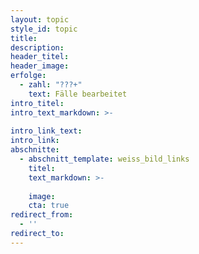 ```yaml
---
layout: topic
style_id: topic
title: 
description: 
header_titel: 
header_image: 
erfolge: 
  - zahl: "???+"
    text: Fälle bearbeitet
intro_titel:
intro_text_markdown: >-
  
intro_link_text: 
intro_link: 
abschnitte:
  - abschnitt_template: weiss_bild_links
    titel: 
    text_markdown: >-
      
    image: 
    cta: true
redirect_from: 
  - ''
redirect_to: 
---
```

